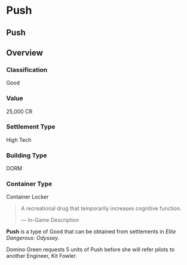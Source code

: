 # Push
## Push

## Overview

### Classification

Good

### Value

25,000 CR

### Settlement Type

High Tech

### Building Type

DORM

### Container Type

Container
Locker

> 
> 
> A recreational drug that temporarily increases cognitive function.
> 
> 
> — In-Game Description
> 

**Push** is a type of Good that can be obtained from settlements in *Elite Dangerous: Odyssey*.

Domino Green requests 5 units of Push before she will refer pilots to another Engineer, Kit Fowler.